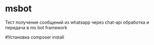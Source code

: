 # msbot
Тест получение сообщений из whatsapp через chat-api обработка и передача в ms bot framework

#Установка
composer install
